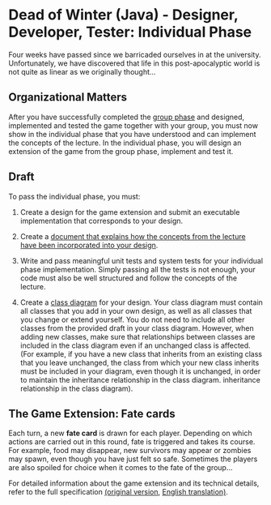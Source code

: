 # Dead of Winter (Java) - Designer, Developer, Tester: Individual Phase

Four weeks have passed since we barricaded ourselves in at the university. Unfortunately, we have discovered that life in this post-apocalyptic world is not quite as linear as we originally thought...

## Organizational Matters
After you have successfully completed the [group phase](/DeadOfWinter/GroupPhase/) and designed, implemented and tested the game together with your group, you must now show in the individual phase that you have understood and can implement the concepts of the lecture. In the individual phase, you will design an extension of the game from the group phase, implement and test it.

## Draft

To pass the individual phase, you must:
1. Create a design for the game extension and submit an executable implementation that corresponds to your design. 

2. Create a [document that explains how the concepts from the lecture have been incorporated into your design](/DeadOfWinter/IndividualPhase/Desciption.pdf). 

3. Write and pass meaningful unit tests and system tests for your individual phase implementation. Simply passing all the tests is not enough, your code must also be well structured and follow the concepts of the lecture.

4. Create a [class diagram](/DeadOfWinter/IndividualPhase/ClassDiagram_Reference.svg) for your design. Your class diagram must contain all classes that you add in your own design, as well as all classes that you change or extend yourself. You do not need to include all other classes from the provided draft in your class diagram. However, when adding new classes, make sure that relationships between classes are included in the class diagram even if an unchanged class is affected. (For example, if you have a new class that inherits from an existing class that you leave unchanged, the class from which your new class inherits must be included in your diagram, even though it is unchanged, in order to maintain the inheritance relationship in the class diagram. inheritance relationship in the class diagram).

## The Game Extension: Fate cards
Each turn, a new **fate card** is drawn for each player. Depending on which actions are carried out in this round, fate is triggered and takes its course. For example, food may disappear, new survivors may appear or zombies may spawn, even though you have just felt so safe. Sometimes the players are also spoiled for choice when it comes to the fate of the group...

For detailed information about the game extension and its technical details, refer to the full specification [(original version](/DeadOfWinter/IndividualPhase/Spezifikation.pdf), [English translation)](/DeadOfWinter/IndividualPhase/Specification.pdf).